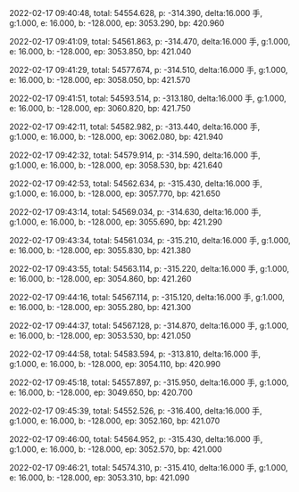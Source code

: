 2022-02-17 09:40:48, total: 54554.628, p: -314.390, delta:16.000 手, g:1.000, e: 16.000, b: -128.000, ep: 3053.290, bp: 420.960

2022-02-17 09:41:09, total: 54561.863, p: -314.470, delta:16.000 手, g:1.000, e: 16.000, b: -128.000, ep: 3053.850, bp: 421.040

2022-02-17 09:41:29, total: 54577.674, p: -314.510, delta:16.000 手, g:1.000, e: 16.000, b: -128.000, ep: 3058.050, bp: 421.570

2022-02-17 09:41:51, total: 54593.514, p: -313.180, delta:16.000 手, g:1.000, e: 16.000, b: -128.000, ep: 3060.820, bp: 421.750

2022-02-17 09:42:11, total: 54582.982, p: -313.440, delta:16.000 手, g:1.000, e: 16.000, b: -128.000, ep: 3062.080, bp: 421.940

2022-02-17 09:42:32, total: 54579.914, p: -314.590, delta:16.000 手, g:1.000, e: 16.000, b: -128.000, ep: 3058.530, bp: 421.640

2022-02-17 09:42:53, total: 54562.634, p: -315.430, delta:16.000 手, g:1.000, e: 16.000, b: -128.000, ep: 3057.770, bp: 421.650

2022-02-17 09:43:14, total: 54569.034, p: -314.630, delta:16.000 手, g:1.000, e: 16.000, b: -128.000, ep: 3055.690, bp: 421.290

2022-02-17 09:43:34, total: 54561.034, p: -315.210, delta:16.000 手, g:1.000, e: 16.000, b: -128.000, ep: 3055.830, bp: 421.380

2022-02-17 09:43:55, total: 54563.114, p: -315.220, delta:16.000 手, g:1.000, e: 16.000, b: -128.000, ep: 3054.860, bp: 421.260

2022-02-17 09:44:16, total: 54567.114, p: -315.120, delta:16.000 手, g:1.000, e: 16.000, b: -128.000, ep: 3055.280, bp: 421.300

2022-02-17 09:44:37, total: 54567.128, p: -314.870, delta:16.000 手, g:1.000, e: 16.000, b: -128.000, ep: 3053.530, bp: 421.050

2022-02-17 09:44:58, total: 54583.594, p: -313.810, delta:16.000 手, g:1.000, e: 16.000, b: -128.000, ep: 3054.110, bp: 420.990

2022-02-17 09:45:18, total: 54557.897, p: -315.950, delta:16.000 手, g:1.000, e: 16.000, b: -128.000, ep: 3049.650, bp: 420.700

2022-02-17 09:45:39, total: 54552.526, p: -316.400, delta:16.000 手, g:1.000, e: 16.000, b: -128.000, ep: 3052.160, bp: 421.070

2022-02-17 09:46:00, total: 54564.952, p: -315.430, delta:16.000 手, g:1.000, e: 16.000, b: -128.000, ep: 3052.570, bp: 421.000

2022-02-17 09:46:21, total: 54574.310, p: -315.410, delta:16.000 手, g:1.000, e: 16.000, b: -128.000, ep: 3053.310, bp: 421.090